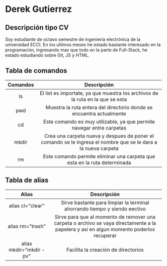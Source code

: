 # Derek Gutierrez
## Descripción tipo CV
Soy estudiante de octavo semestre de ingeniería electrónica de la universidad ECCI. En los ultimos meses he estado bastante interesado en la programación, ingresando mas que todo en la parte de Full-Stack, he estado estudiando sobre Git, JS y HTML.

## Tabla de comandos
|Comandos|Descripción|
|:--:|:--:|
|ls|El list es importate, ya que muestra los archivos de la ruta en la que se esta|
|pwd|Muestra la ruta entera del directorio donde se encuentra actualmente|
|cd|Este comando es muy utilizable, ya que permite navegar entre carpetas|
|mkdir|Crea una carpeta nueva y despues de poner el comando se le ingresa el nombre que se le dara a la nueva carpeta|
|rm|Este comando permite eliminar una carpeta que esta en la ruta determinada|

## Tabla de alias
|Alias|Descripción|
|:---:|:---------:|
|alias cl="clear"|Sirve bastante para limpiar la terminal ahorrando tiempo y siendo eectivo|
|alias rm="trash"|Sirve para que al momento de remover una carpeta o archivo se vaya directamente a la papelera y así en algun momento poderlos recuperar|
|alias mkdir="mkdir -pv"|Facilita la creación de directorios|